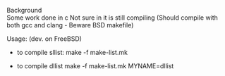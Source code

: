 
Background  
  Some work done in c
  Not sure in it is still compiling (Should compile with both gcc and clang - Beware BSD makefile) 

Usage: 
  (dev. on FreeBSD)

   - to compile sllist:
   make -f  make-list.mk 

   - to compile dllist
   make -f make-list.mk MYNAME=dllist
